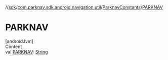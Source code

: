 //[sdk](../../../index.md)/[com.parknav.sdk.android.navigation.util](../index.md)/[ParknavConstants](index.md)/[PARKNAV](-p-a-r-k-n-a-v.md)



# PARKNAV  
[androidJvm]  
Content  
val [PARKNAV](-p-a-r-k-n-a-v.md): [String](https://developer.android.com/reference/kotlin/java/lang/String.html)  



